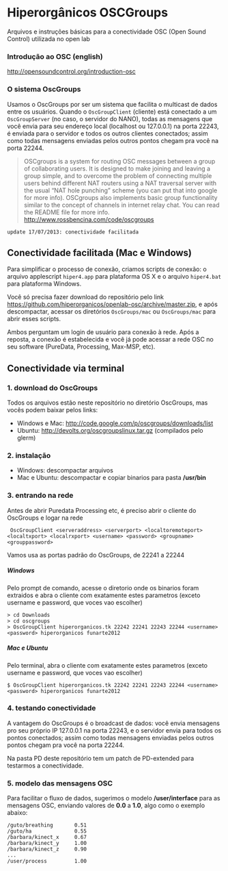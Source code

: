 # Hiperorgânicos OSCGroups
Arquivos e instruções básicas para a conectividade OSC (Open Sound Control) utilizada no open lab


### Introdução ao OSC (english)

<http://opensoundcontrol.org/introduction-osc>


### O sistema OscGroups

Usamos o OscGroups por ser um sistema que facilita o multicast de dados entre os usuários. Quando o `OscGroupClient` (cliente) está conectado a um `OscGroupServer` (no caso, o servidor do NANO), todas as mensagens que você envia para seu endereço local (localhost ou 127.0.0.1) na porta 22243, é enviada para o servidor e todos os outros clientes conectados; assim como todas mensagens enviadas pelos outros pontos chegam pra você na porta 22244.

> OSCgroups is a system for routing OSC messages between a group of collaborating users. It is designed to make joining and leaving a group simple, and to overcome the problem of connecting multiple users behind different NAT routers using a NAT traversal server with the usual “NAT hole punching” scheme (you can put that into google for more info). OSCgroups also implements basic group functionality similar to the concept of channels in internet relay chat. You can read the README file for more info.
> <http://www.rossbencina.com/code/oscgroups>

	update 17/07/2013: conectividade facilitada

## Conectividade facilitada (Mac e Windows)

Para simplificar o processo de conexão, criamos scripts de conexão: o arquivo applescript `hiper4.app` para plataforma OS X e o arquivo `hiper4.bat` para plataforma Windows.

Você só precisa fazer download do repositório pelo link <https://github.com/hiperorganicos/openlab-osc/archive/master.zip>, e após descompactar, acessar os diretórios `OscGroups/mac` ou `OscGroups/mac` para abrir esses scripts.

Ambos perguntam um login de usuário para conexão à rede. Após a reposta, a conexão é estabelecida e você já pode acessar a rede OSC no seu software (PureData, Processing, Max-MSP, etc).


## Conectividade via terminal

### 1. download do OscGroups

Todos os arquivos estão neste repositório no diretório OscGroups, mas vocês podem baixar pelos links:

- Windows e Mac: http://code.google.com/p/oscgroups/downloads/list
- Ubuntu: http://devolts.org/oscgroupslinux.tar.gz (compilados pelo glerm)

### 2. instalação

- Windows: descompactar arquivos
- Mac e Ubuntu: descompactar e copiar binarios para pasta **/usr/bin**

### 3. entrando na rede

Antes de abrir Puredata Processing etc, é preciso abrir o cliente do OscGroups e logar na rede

     OscGroupClient <serveraddress> <serverport> <localtoremoteport> <localtxport> <localrxport> <username> <password> <groupname> <grouppassword>

Vamos usa as portas padrão do OscGroups, de 22241 a 22244

##### Windows

Pelo prompt de comando, acesse o diretorio onde os binarios foram extraidos e abra o cliente com exatamente estes parametros (exceto username e password, que voces vao escolher)

    > cd Downloads
    > cd oscgroups
    > OscGroupClient hiperorganicos.tk 22242 22241 22243 22244 <username> <password> hiperorganicos funarte2012
    
##### Mac e Ubuntu

Pelo terminal, abra o cliente com exatamente estes parametros (exceto username e password, que voces vao escolher)

    $ OscGroupClient hiperorganicos.tk 22242 22241 22243 22244 <username> <password> hiperorganicos funarte2012
    
    
### 4. testando conectividade

A vantagem do OscGroups é o broadcast de dados: você envia mensagens pro seu próprio IP 127.0.0.1 na porta 22243,
e o servidor envia para todos os pontos conectados; assim como todas mensagens enviadas pelos outros pontos chegam pra você na porta 22244.

Na pasta PD deste repositório tem um patch de PD-extended para testarmos a conectividade.

### 5. modelo das mensagens OSC

Para facilitar o fluxo de dados, sugerimos o modelo **/user/interface** para as mensagens OSC,
enviando valores de **0.0** a **1.0**, algo como o exemplo abaixo:

    /guto/breathing       0.51
    /guto/ha              0.55
    /barbara/kinect_x     0.67
    /barbara/kinect_y     1.00
    /barbara/kinect_z     0.90
    ...
    /user/process         1.00